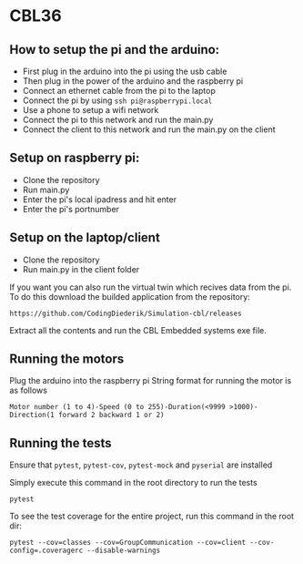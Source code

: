 # CBL36

## How to setup the pi and the arduino:
- First plug in the arduino into the pi using the usb cable
- Then plug in the power of the arduino and the raspberry pi
- Connect an ethernet cable from the pi to the laptop
- Connect the pi by using ``ssh pi@raspberrypi.local``
- Use a phone to setup a wifi network
- Connect the pi to this network and run the main.py
- Connect the client to this network and run the main.py on the client

## Setup on raspberry pi:
- Clone the repository
- Run main.py
- Enter the pi's local ipadress and hit enter
- Enter the pi's portnumber

## Setup on the laptop/client
- Clone the repository
- Run main.py in the client folder

If you want you can also run the virtual twin which recives data from the pi.
To do this download the builded application from the repository: 
```
https://github.com/CodingDiederik/Simulation-cbl/releases
```
Extract all the contents and run the CBL Embedded systems exe file.

## Running the motors
Plug the arduino into the raspberry pi
String format for running the motor is as follows
```
Motor number (1 to 4)-Speed (0 to 255)-Duration(<9999 >1000)-Direction(1 forward 2 backward 1 or 2) 
```
## Running the tests

Ensure that `pytest`, `pytest-cov`, `pytest-mock` and `pyserial` are installed

Simply execute this command in the root directory to run the tests
```
pytest
```

To see the test coverage for the entire project, run this command in the root dir:
```
pytest --cov=classes --cov=GroupCommunication --cov=client --cov-config=.coveragerc --disable-warnings
```
